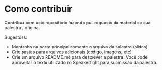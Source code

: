 # Como contribuir

Contribua com este repositório fazendo pull requests do material de sua 
palestra / oficina.

Sugestões:

- Mantenha na pasta principal somente o arquivo da palestra (slides)
- Crie pastas para arquivos adicionais (código, imagens, etc)
- Crie um arquivo README.md para descrever a palestra. Você pode 
aproveitar o texto utilizado no Speakerfight para submissão da palestra.
